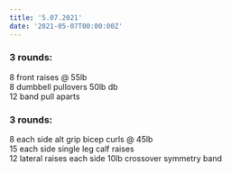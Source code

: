```yaml
---
title: '5.07.2021'
date: '2021-05-07T00:00:00Z'
---
```


### 3 rounds:  
8 front raises @ 55lb     
8 dumbbell pullovers 50lb db    
12 band pull aparts                
  
### 3 rounds:  
8 each side alt grip bicep curls @ 45lb    
15 each side single leg calf raises                
12 lateral raises each side 10lb crossover symmetry band                    